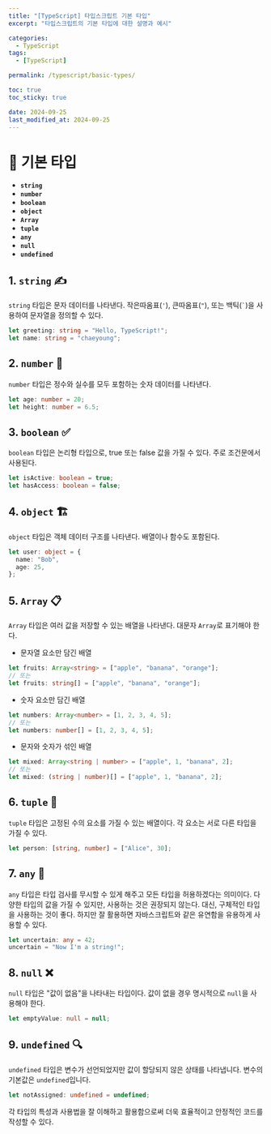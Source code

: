 ```yaml
---
title: "[TypeScript] 타입스크립트 기본 타입"
excerpt: "타입스크립트의 기본 타입에 대한 설명과 예시"

categories:
  - TypeScript
tags:
  - [TypeScript]

permalink: /typescript/basic-types/

toc: true
toc_sticky: true

date: 2024-09-25
last_modified_at: 2024-09-25
---
```


# 🧩 기본 타입

- **`string`**
- **`number`**
- **`boolean`**
- **`object`**
- **`Array`**
- **`tuple`**
- **`any`**
- **`null`**
- **`undefined`**

## 1. `string` ✍️

`string` 타입은 문자 데이터를 나타낸다. 작은따옴표(`'`), 큰따옴표(`"`), 또는 백틱(`` ` ``)을 사용하여 문자열을 정의할 수 있다.

```typescript
let greeting: string = "Hello, TypeScript!";
let name: string = "chaeyoung";
```

## 2. `number` 🔢

`number` 타입은 정수와 실수를 모두 포함하는 숫자 데이터를 나타낸다.

```typescript
let age: number = 20;
let height: number = 6.5;
```

## 3. `boolean` ✅

`boolean` 타입은 논리형 타입으로, true 또는 false 값을 가질 수 있다. 주로 조건문에서 사용된다.

```typescript
let isActive: boolean = true;
let hasAccess: boolean = false;
```

## 4. `object` 🏗️

`object` 타입은 객체 데이터 구조를 나타낸다. 배열이나 함수도 포함된다.

```typescript
let user: object = {
  name: "Bob",
  age: 25,
};
```

## 5. `Array` 📋

`Array` 타입은 여러 값을 저장할 수 있는 배열을 나타낸다. 대문자 `Array`로 표기해야 한다.

- 문자열 요소만 담긴 배열

```typescript
let fruits: Array<string> = ["apple", "banana", "orange"];
// 또는
let fruits: string[] = ["apple", "banana", "orange"];
```

- 숫자 요소만 담긴 배열

```typescript
let numbers: Array<number> = [1, 2, 3, 4, 5];
// 또는
let numbers: number[] = [1, 2, 3, 4, 5];
```

- 문자와 숫자가 섞인 배열

```typescript
let mixed: Array<string | number> = ["apple", 1, "banana", 2];
// 또는
let mixed: (string | number)[] = ["apple", 1, "banana", 2];
```

## 6. `tuple` 📏

`tuple` 타입은 고정된 수의 요소를 가질 수 있는 배열이다. 각 요소는 서로 다른 타입을 가질 수 있다.

```typescript
let person: [string, number] = ["Alice", 30];
```

## 7. `any` 🔄

`any` 타입은 타입 검사를 무시할 수 있게 해주고 모든 타입을 허용하겠다는 의미이다. 다양한 타입의 값을 가질 수 있지만, 사용하는 것은 권장되지 않는다. 대신, 구체적인 타입을 사용하는 것이 좋다. 하지만 잘 활용하면 자바스크립트와 같은 유연함을 유용하게 사용할 수 있다.

```typescript
let uncertain: any = 42;
uncertain = "Now I'm a string!";
```

## 8. `null` ❌

`null` 타입은 "값이 없음"을 나타내는 타입이다. 값이 없을 경우 명시적으로 `null`을 사용해야 한다.

```typescript
let emptyValue: null = null;
```

## 9. `undefined` 🔍

`undefined` 타입은 변수가 선언되었지만 값이 할당되지 않은 상태를 나타냅니다. 변수의 기본값은 `undefined`입니다.

```typescript
let notAssigned: undefined = undefined;
```

각 타입의 특성과 사용법을 잘 이해하고 활용함으로써 더욱 효율적이고 안정적인 코드를 작성할 수 있다.

